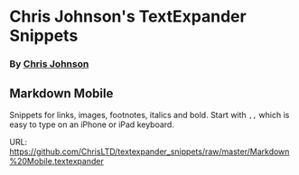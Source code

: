 # Chris Johnson's TextExpander Snippets
### By [Chris Johnson](http://chrisltd.com)

## Markdown Mobile
Snippets for links, images, footnotes, italics and bold. Start with `,,` which is easy to type on an iPhone or iPad keyboard.

URL: https://github.com/ChrisLTD/textexpander_snippets/raw/master/Markdown%20Mobile.textexpander
